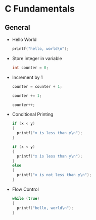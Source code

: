 # C Fundamentals

## General

- Hello World
  ```c
  printf("hello, world\n");
  ```

- Store integer in variable
  ```c
  int counter = 0;
  ```
  
- Increment by 1
  ```c
  counter = counter + 1;
  ```
  ```c
  counter += 1;
  ```
  ```c
  counter++;
  ```
  
- Conditional Printing
  ```c
  if (x < y)
  {
    printf("x is less than y\n");
  }
  ```
  ```c
  if (x < y)
  {
    printf("x is less than y\n");
  }
  else
  {
    printf("x is not less than y\n");
  }
  ```
  
- Flow Control
  ```c
  while (true)
  {
    printf("hello, world\n");
  }
  ```
